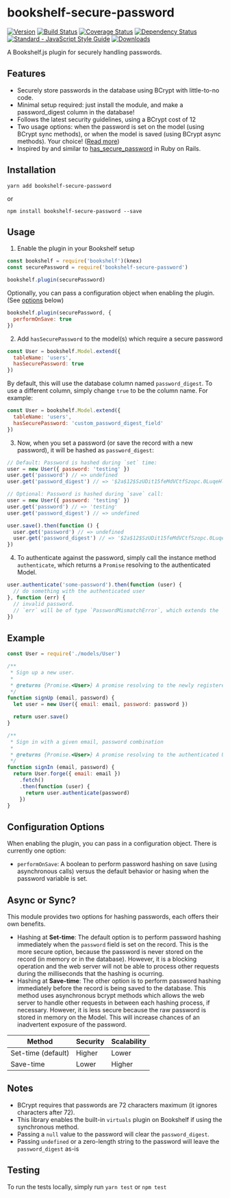 # bookshelf-secure-password

[![Version](https://img.shields.io/npm/v/bookshelf-secure-password.svg)](https://www.npmjs.com/package/bookshelf-secure-password)
[![Build Status](https://img.shields.io/travis/venables/bookshelf-secure-password/master.svg)](https://travis-ci.org/venables/bookshelf-secure-password)
[![Coverage Status](https://img.shields.io/coveralls/venables/bookshelf-secure-password.svg)](https://coveralls.io/github/venables/bookshelf-secure-password)
[![Dependency Status](https://david-dm.org/venables/bookshelf-secure-password.png)](https://david-dm.org/venables/bookshelf-secure-password)
[![Standard - JavaScript Style Guide](https://img.shields.io/badge/code_style-standard-brightgreen.svg)](http://standardjs.com/)
[![Downloads](https://img.shields.io/npm/dm/bookshelf-secure-password.svg)](https://www.npmjs.com/package/bookshelf-secure-password)

A Bookshelf.js plugin for securely handling passwords.

## Features

* Securely store passwords in the database using BCrypt with little-to-no code.
* Minimal setup required: just install the module, and make a password_digest column in the database!
* Follows the latest security guidelines, using a BCrypt cost of 12
* Two usage options: when the password is set on the model (using BCrypt sync methods), or when the model is saved (using BCrypt async methods). Your choice! ([Read more](#async-or-sync))
* Inspired by and similar to [has_secure_password](http://api.rubyonrails.org/classes/ActiveModel/SecurePassword/ClassMethods.html) in Ruby on Rails.

## Installation

```
yarn add bookshelf-secure-password
```

or

```
npm install bookshelf-secure-password --save
```

## Usage

1. Enable the plugin in your Bookshelf setup

  ```javascript
  const bookshelf = require('bookshelf')(knex)
  const securePassword = require('bookshelf-secure-password')

  bookshelf.plugin(securePassword)
  ```

  Optionally, you can pass a configuration object when enabling the plugin. (See [options](#configuration-options) below)

  ```javascript
  bookshelf.plugin(securePassword, {
    performOnSave: true
  })
  ```

2. Add `hasSecurePassword` to the model(s) which require a secure password

  ```javascript
  const User = bookshelf.Model.extend({
    tableName: 'users',
    hasSecurePassword: true
  })
  ```

  By default, this will use the database column named `password_digest`. To use a different column, simply change `true` to be the column name. For example:

  ```javascript
  const User = bookshelf.Model.extend({
    tableName: 'users',
    hasSecurePassword: 'custom_password_digest_field'
  })
  ```

3. Now, when you set a password (or save the record with a new password), it will be hashed as `password_digest`:

  ```javascript
  // Default: Password is hashed during `set` time:
  user = new User({ password: 'testing' })
  user.get('password') // => undefined
  user.get('password_digest') // => '$2a$12$SzUDit15feMdVCtfSzopc.0LuqeHlJInqq/1Ol8uxCC5QydHpVWFy'
  ```

  ```javascript
  // Optional: Password is hashed during `save` call:
  user = new User({ password: 'testing' })
  user.get('password') // => 'testing'
  user.get('password_digest') // => undefined

  user.save().then(function () {
    user.get('password') // => undefined
    user.get('password_digest') // => '$2a$12$SzUDit15feMdVCtfSzopc.0LuqeHlJInqq/1Ol8uxCC5QydHpVWFy'
  })
  ```

4. To authenticate against the password, simply call the instance method `authenticate`, which returns a `Promise` resolving to the authenticated Model.

  ```javascript
  user.authenticate('some-password').then(function (user) {
    // do something with the authenticated user
  }, function (err) {
    // invalid password.
    // `err` will be of type `PasswordMismatchError`, which extends the `Error` class
  })
  ```

## Example

```javascript
const User = require('./models/User')

/**
 * Sign up a new user.
 *
 * @returns {Promise.<User>} A promise resolving to the newly registered User, or rejected with an error.
 */
function signUp (email, password) {
  let user = new User({ email: email, password: password })

  return user.save()
}

/**
 * Sign in with a given email, password combination
 *
 * @returns {Promise.<User>} A promise resolving to the authenticated User, or rejected with a `PasswordMismatchError`.
 */
function signIn (email, password) {
  return User.forge({ email: email })
    .fetch()
    .then(function (user) {
      return user.authenticate(password)
    })
}
```

## Configuration Options

When enabling the plugin, you can pass in a configuration object. There is currently one option:

* `performOnSave`: A boolean to perform password hashing on save (using asynchronous calls) versus the default behavior or hasing when the password variable is set.

## Async or Sync?

This module provides two options for hashing passwords, each offers their own benefits.

* Hashing at **Set-time**: The default option is to perform password hashing immediately when the `password` field is set on the record.  This is the more secure option, because the password is never stored on the record (in memory or in the database). However, it is a blocking operation and the web server will not be able to process other requests during the milliseconds that the hashing is ocurring.
* Hashing at **Save-time**: The other option is to perform password hashing immediately before the record is being saved to the database.  This method uses asynchronous bcrypt methods which allows the web server to handle other requests in between each hashing process, if necessary.  However, it is less secure because the raw password is stored in memory on the Model.  This will increase chances of an inadvertent exposure of the password.

| Method             | Security | Scalability |
| ------------------ | -------- | ----------- |
| Set-time (default) | Higher   | Lower       |
| Save-time          | Lower    | Higher      |


## Notes

* BCrypt requires that passwords are 72 characters maximum (it ignores characters after 72).
* This library enables the built-in `virtuals` plugin on Bookshelf if using the synchronous method.
* Passing a `null` value to the password will clear the `password_digest`.
* Passing `undefined` or a zero-length string to the password will leave the `password_digest` as-is

## Testing

To run the tests locally, simply run `yarn test` or `npm test`
